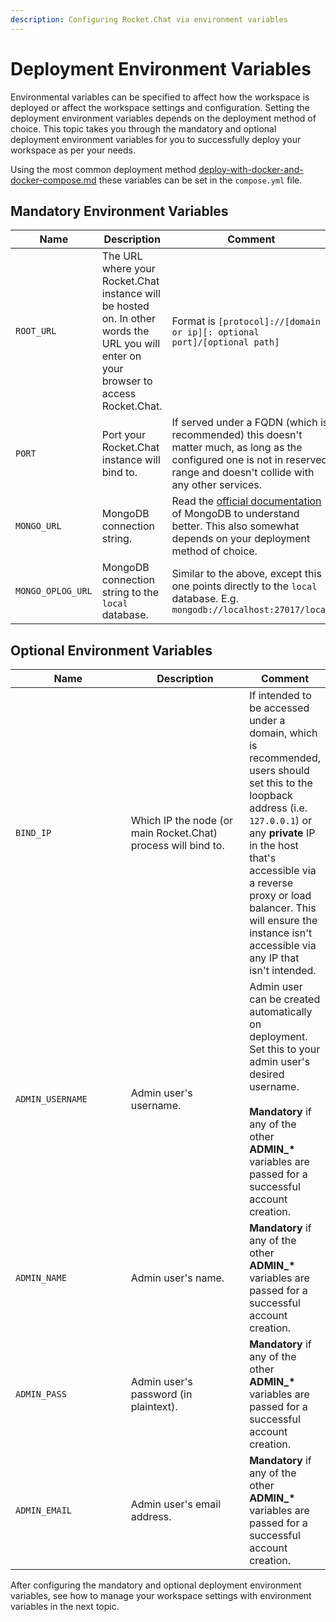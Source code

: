 ```yaml
---
description: Configuring Rocket.Chat via environment variables
---
```


# Deployment Environment Variables

Environmental variables can be specified to affect how the workspace is deployed or affect the workspace settings and configuration. Setting the deployment environment variables depends on the deployment method of choice. This topic takes you through the mandatory and optional deployment environment variables for you to successfully deploy your workspace as per your needs.

Using the most common deployment method [deploy-with-docker-and-docker-compose.md](../../../deploy/deploy-rocket.chat/deploy-with-docker-and-docker-compose.md "mention") these variables can be set in the `compose.yml` file.

## Mandatory Environment Variables

<table><thead><tr><th width="215.33333333333331">Name</th><th width="248">Description</th><th>Comment</th></tr></thead><tbody><tr><td><code>ROOT_URL</code></td><td>The URL where your Rocket.Chat instance will be hosted on. In other words the URL you will enter on your browser to access Rocket.Chat.</td><td>Format is <code>[protocol]://[domain or ip][: optional port]/[optional path]</code></td></tr><tr><td><code>PORT</code></td><td>Port your Rocket.Chat instance will bind to.</td><td>If served under a FQDN (which is recommended) this doesn't matter much, as long as the configured one is not in reserved range and doesn't collide with any other services.</td></tr><tr><td><code>MONGO_URL</code></td><td>MongoDB connection string.</td><td>Read the <a href="https://www.mongodb.com/docs/manual/reference/connection-string/">official documentation</a> of MongoDB to understand better. This also somewhat depends on your deployment method of choice.</td></tr><tr><td><code>MONGO_OPLOG_URL</code></td><td>MongoDB connection string to the <code>local</code> database.</td><td>Similar to the above, except this one points directly to the <code>local</code> database. E.g. <code>mongodb://localhost:27017/local</code></td></tr></tbody></table>

## Optional Environment Variables

<table><thead><tr><th width="213.33333333333331">Name</th><th width="236">Description</th><th>Comment</th></tr></thead><tbody><tr><td><code>BIND_IP</code></td><td>Which IP the node (or main Rocket.Chat) process will bind to.</td><td>If intended to be accessed under a domain, which is recommended, users should set this to the loopback address (i.e. <code>127.0.0.1</code>) or any <strong>private</strong> IP in the host that's accessible via a reverse proxy or load balancer. This will ensure the instance isn't accessible via any IP that isn't intended.</td></tr><tr><td><code>ADMIN_USERNAME</code></td><td>Admin user's username.</td><td>Admin user can be created automatically on deployment. Set this to your admin user's desired username.<br><br><strong>Mandatory</strong> if any of the other <strong>ADMIN_*</strong> variables are passed for a successful account creation.</td></tr><tr><td><code>ADMIN_NAME</code></td><td>Admin user's name.</td><td><strong>Mandatory</strong> if any of the other <strong>ADMIN_*</strong> variables are passed for a successful account creation.</td></tr><tr><td><code>ADMIN_PASS</code></td><td>Admin user's password (in plaintext).</td><td><strong>Mandatory</strong> if any of the other <strong>ADMIN_*</strong> variables are passed for a successful account creation.</td></tr><tr><td><code>ADMIN_EMAIL</code></td><td>Admin user's email address.</td><td><strong>Mandatory</strong> if any of the other <strong>ADMIN_*</strong> variables are passed for a successful account creation.</td></tr></tbody></table>

After configuring the mandatory and optional deployment environment variables, see how to manage your workspace settings with environment variables in the next topic.
